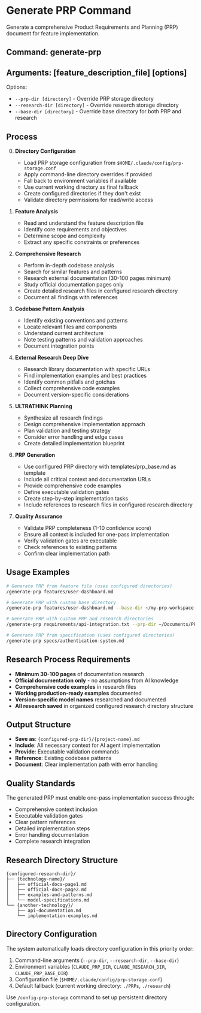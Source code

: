 # Generate PRP Command

Generate a comprehensive Product Requirements and Planning (PRP) document for feature implementation.

## Command: generate-prp

## Arguments: [feature_description_file] [options]

Options:
- `--prp-dir [directory]` - Override PRP storage directory
- `--research-dir [directory]` - Override research storage directory
- `--base-dir [directory]` - Override base directory for both PRP and research

## Process

0. **Directory Configuration**
   - Load PRP storage configuration from `$HOME/.claude/config/prp-storage.conf`
   - Apply command-line directory overrides if provided
   - Fall back to environment variables if available
   - Use current working directory as final fallback
   - Create configured directories if they don't exist
   - Validate directory permissions for read/write access

1. **Feature Analysis**
   - Read and understand the feature description file
   - Identify core requirements and objectives
   - Determine scope and complexity
   - Extract any specific constraints or preferences

2. **Comprehensive Research**
   - Perform in-depth codebase analysis
   - Search for similar features and patterns
   - Research external documentation (30-100 pages minimum)
   - Study official documentation pages only
   - Create detailed research files in configured research directory
   - Document all findings with references

3. **Codebase Pattern Analysis**
   - Identify existing conventions and patterns
   - Locate relevant files and components
   - Understand current architecture
   - Note testing patterns and validation approaches
   - Document integration points

4. **External Research Deep Dive**
   - Research library documentation with specific URLs
   - Find implementation examples and best practices
   - Identify common pitfalls and gotchas
   - Collect comprehensive code examples
   - Document version-specific considerations

5. **ULTRATHINK Planning**
   - Synthesize all research findings
   - Design comprehensive implementation approach
   - Plan validation and testing strategy
   - Consider error handling and edge cases
   - Create detailed implementation blueprint

6. **PRP Generation**
   - Use configured PRP directory with templates/prp_base.md as template
   - Include all critical context and documentation URLs
   - Provide comprehensive code examples
   - Define executable validation gates
   - Create step-by-step implementation tasks
   - Include references to research files in configured research directory

7. **Quality Assurance**
   - Validate PRP completeness (1-10 confidence score)
   - Ensure all context is included for one-pass implementation
   - Verify validation gates are executable
   - Check references to existing patterns
   - Confirm clear implementation path

## Usage Examples

```bash
# Generate PRP from feature file (uses configured directories)
/generate-prp features/user-dashboard.md

# Generate PRP with custom base directory
/generate-prp features/user-dashboard.md --base-dir ~/my-prp-workspace

# Generate PRP with custom PRP and research directories
/generate-prp requirements/api-integration.txt --prp-dir ~/Documents/PRPs --research-dir ~/Documents/research

# Generate PRP from specification (uses configured directories)
/generate-prp specs/authentication-system.md
```

## Research Process Requirements

- **Minimum 30-100 pages** of documentation research
- **Official documentation only** - no assumptions from AI knowledge
- **Comprehensive code examples** in research files
- **Working production-ready examples** documented
- **Version-specific model names** researched and documented
- **All research saved** in organized configured research directory structure

## Output Structure

- **Save as**: `{configured-prp-dir}/{project-name}.md`
- **Include**: All necessary context for AI agent implementation
- **Provide**: Executable validation commands
- **Reference**: Existing codebase patterns
- **Document**: Clear implementation path with error handling

## Quality Standards

The generated PRP must enable one-pass implementation success through:
- Comprehensive context inclusion
- Executable validation gates
- Clear pattern references
- Detailed implementation steps
- Error handling documentation
- Complete research integration

## Research Directory Structure

```
{configured-research-dir}/
├── {technology-name}/
│   ├── official-docs-page1.md
│   ├── official-docs-page2.md
│   ├── examples-and-patterns.md
│   └── model-specifications.md
└── {another-technology}/
    ├── api-documentation.md
    └── implementation-examples.md
```

## Directory Configuration

The system automatically loads directory configuration in this priority order:
1. Command-line arguments (`--prp-dir`, `--research-dir`, `--base-dir`)
2. Environment variables (`CLAUDE_PRP_DIR`, `CLAUDE_RESEARCH_DIR`, `CLAUDE_PRP_BASE_DIR`)
3. Configuration file (`$HOME/.claude/config/prp-storage.conf`)
4. Default fallback (current working directory: `./PRPs`, `./research`)

Use `/config-prp-storage` command to set up persistent directory configuration.